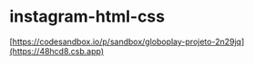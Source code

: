 # instagram-html-css


[https://codesandbox.io/p/sandbox/globoplay-projeto-2n29jq](https://48hcd8.csb.app)
